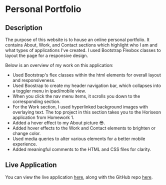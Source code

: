 # Personal Portfolio

## Description

The purpose of this website is to house an online personal portfolio. It contains About, Work, and Contact sections which highlight who I am and what types of applications I've created. I used Bootstrap Flexbox classes to layout the page for a responsive design.

Below is an overview of my work on this application:

* Used Bootstrap's flex classes within the html elements for overall layout and responsiveness.
* Used Boostrap to create my header navigation bar, which collapses into a toggler menu in ipad/mobile view.
* When you click the nav menu items, it scrolls you down to the corresponding section.
* For the Work section, I used hyperlinked background images with overlaying text. The top project in this section takes you to the Horiseon application from Homework 1.
* Added a hover effect to my About picture 😎.
* Added hover effects to the Work and Contact elements to brighten or change color.
* Used media queries to alter various elements for a better mobile experience.
* Added meaningful comments to the HTML and CSS files for clarity.

## Live Application

You can view the live application [here](https://mrpancakes.github.io/homework-02-portfolio/), along with the GitHub repo [here](https://github.com/mrpancakes/homework-02-portfolio).



